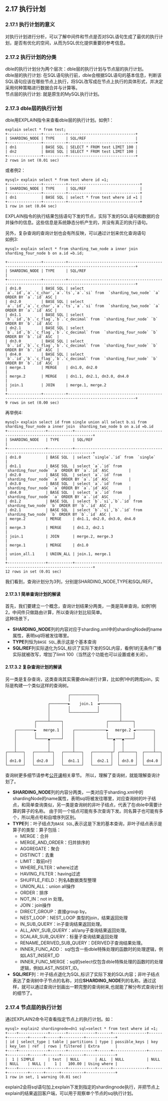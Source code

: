 ## 2.17 执行计划

### 2.17.1 执行计划的意义
对执行计划进行分析，可以了解中间件和节点是否对SQL语句生成了最优的执行计划，是否有优化的空间，从而为SQL优化提供重要的参考信息。  

### 2.17.2 执行计划的分类
dble的执行计划分为两个层次：dble层的执行计划与节点层的执行计划。   
dble层的执行计划: 在SQL语句执行前，dble会根据SQL语句的基本信息，判断该SQL语句应该在哪些节点上执行，将SQL改写成在节点上执行的具体形式，并决定采用何种策略进行数据合并与计算等。  
节点层的执行计划: 就是原生的MySQL执行计划。 
 
### 2.17.3  dble层的执行计划  
dble用EXPLAIN指令来查看dble层的执行计划。如例1：  
```  
explain select * from test;
+---------------+----------+------------------------------+
| SHARDING_NODE | TYPE     | SQL/REF                      |
+---------------+----------+------------------------------+
| dn1           | BASE SQL | SELECT * FROM test LIMIT 100 |
| dn2           | BASE SQL | SELECT * FROM test LIMIT 100 |
+---------------+----------+------------------------------+
2 rows in set (0.01 sec)

```  

或者例2：  
```  
mysql> explain select * from test where id =1;
+---------------+----------+--------------------------------+
| SHARDING_NODE | TYPE     | SQL/REF                        |
+---------------+----------+--------------------------------+
| dn1           | BASE SQL | select * from test where id =1 |
+---------------+----------+--------------------------------+
1 row in set (0.04 sec)

```  



EXPLAIN指令的执行结果包括语句下发的节点，实际下发的SQL语句和数据的合并操作的信息。这些信息是系统静态分析产生的，并没有真正的执行语句。  

另外，复杂查询的查询计划也会有所反映，可以通过计划来优化查询语句   
如例3:  
```
mysql> explain select * from sharding_two_node a inner join sharding_four_node b on a.id =b.id;

+---------------+----------+----------------------------------------------------------------------------------------------------+
| SHARDING_NODE | TYPE     | SQL/REF                                                                                            |
+---------------+----------+----------------------------------------------------------------------------------------------------+
| dn1.0         | BASE SQL | select `a`.`id`,`a`.`c_char`,`a`.`ts`,`a`.`si` from  `sharding_two_node` `a` ORDER BY `a`.`id` ASC |
| dn2.0         | BASE SQL | select `a`.`id`,`a`.`c_char`,`a`.`ts`,`a`.`si` from  `sharding_two_node` `a` ORDER BY `a`.`id` ASC |
| dn1.1         | BASE SQL | select `b`.`id`,`b`.`c_flag`,`b`.`c_decimal` from  `sharding_four_node` `b` ORDER BY `b`.`id` ASC  |
| dn2.1         | BASE SQL | select `b`.`id`,`b`.`c_flag`,`b`.`c_decimal` from  `sharding_four_node` `b` ORDER BY `b`.`id` ASC  |
| dn3.0         | BASE SQL | select `b`.`id`,`b`.`c_flag`,`b`.`c_decimal` from  `sharding_four_node` `b` ORDER BY `b`.`id` ASC  |
| dn4.0         | BASE SQL | select `b`.`id`,`b`.`c_flag`,`b`.`c_decimal` from  `sharding_four_node` `b` ORDER BY `b`.`id` ASC  |
| merge.1       | MERGE    | dn1.0, dn2.0                                                                                       |
| merge.2       | MERGE    | dn1.1, dn2.1, dn3.0, dn4.0                                                                         |
| join.1        | JOIN     | merge.1, merge.2                                                                                   |
+---------------+----------+----------------------------------------------------------------------------------------------------+
9 rows in set (0.00 sec)
```
再举例4:
```
mysql> explain select id from single union all select b.si from sharding_four_node a inner join  sharding_two_node b on a.id =b.id
+-----------------+-----------+------------------------------------------------------------------------------+
| SHARDING_NODE   | TYPE      | SQL/REF                                                                      |
+-----------------+-----------+------------------------------------------------------------------------------+
| dn1.0           | BASE SQL  | select `single`.`id` from  `single`                                          |
| dn1.1           | BASE SQL  | select `a`.`id` from  `sharding_four_node` `a` ORDER BY `a`.`id` ASC         |
| dn2.0           | BASE SQL  | select `a`.`id` from  `sharding_four_node` `a` ORDER BY `a`.`id` ASC         |
| dn3.0           | BASE SQL  | select `a`.`id` from  `sharding_four_node` `a` ORDER BY `a`.`id` ASC         |
| dn4.0           | BASE SQL  | select `a`.`id` from  `sharding_four_node` `a` ORDER BY `a`.`id` ASC         |
| dn1.2           | BASE SQL  | select `b`.`si`,`b`.`id` from  `sharding_two_node` `b` ORDER BY `b`.`id` ASC |
| dn2.1           | BASE SQL  | select `b`.`si`,`b`.`id` from  `sharding_two_node` `b` ORDER BY `b`.`id` ASC |
| merge.2         | MERGE     | dn1.1, dn2.0, dn3.0, dn4.0                                                   |
| merge.3         | MERGE     | dn1.2, dn2.1                                                                 |
| join.1          | JOIN      | merge.2, merge.3                                                             |
| merge.1         | MERGE     | dn1.0                                                                        |
| union_all.1     | UNION_ALL | join.1, merge.1                                                              |
+-----------------+-----------+------------------------------------------------------------------------------+
12 rows in set (0.01 sec)
```


我们看到，查询计划分为3列，分别是SHARDING_NODE,TYPE和SQL/REF。  
#### 2.17.3.1 简单查询计划的解读  
首先，我们要建立一个概念，查询计划结果分两类，一类是简单查询，如例1例2，中间件只做路由计算，所以查询计划比较简单。  
这种场景下，  
- **SHARDING_NODE**列的内容对应于sharding.xml中的shardingNode的name属性，表明sql将被发往哪里。  
- **TYPE**列恒为`BASE SQL`,表示这是个基本查询
- **SQL/REF**列实际退化为SQL,标识了实际下发的SQL内容，看例1的无条件广播实际就被改写，增加了limit 100（当然这个功能也可以设置或者关闭）。  

#### 2.17.3.2 复杂查询计划的解读  
另一类是复杂查询，这类查询其实需要dble进行计算，比如例1中的跨库join，实际是构建一个类似这样的查询树。
``` 
                            ┌────────────┐
                            │            │
                   ┌────────►    join.1  ◄─────────┐
                   │        │            │         │
                   │        └────────────┘         │
                   │                               │
             ┌─────┴─────┐                   ┌─────┴─────┐
             │           │                   │           │
    ┌────────►   merge.1 │    ┌──────────────►   merge.2 ◄────────┐
    │        │           │    │              │           │        │
    │        └─────▲─────┘    │              └──▲───▲────┘        │
    │              │          │                 │   │             │
    │              │          │                 │   │             │
┌───┴───┐   ┌──────┴─┐   ┌────┴───┐   ┌────────┬┘ ┌─┴─────┐  ┌────┴──┐
│       │   │        │   │        │   │        │  │       │  │       │
│ dn1.0 │   │ dn2.0  │   │  dn1.1 │   │  dn2.1 │  │ dn3.0 │  │ dn4.0 │
└───────┘   └────────┘   └────────┘   └────────┘  └───────┘  └───────┘
```

查询树更多细节请参考[公开课](https://opensource.actionsky.com/dble-lessons/)相关章节。
所以，理解了查询树，就能理解查询计划了。
- **SHARDING_NODE**列的内容分两类，一类对应于sharding.xml中的shardingNode的name属性，表明sql将被发往哪里，对应查询树的叶子结点，和简单查询类似，另一类是查询树的非叶子结点，代表了在dble中需要计算的算子的名称。 由于同一个结点可能有多次查询下发。同名算子也可能有多个，所以用点号和自增序列区别。
- **TYPE**列：叶子结点为`BASE SQL`,表示这是下发的基本查询，非叶子结点表示是算子的类型：算子包括：    
  + MERGE：合并 
  + MERGE_AND_ORDER：归并排序的 
  + AGGREGATE：聚合  
  + DISTINCT：去重
  + LIMIT：取前n行
  + WHERE_FILTER：where过滤  
  + HAVING_FILTER：having过滤  
  + SHUFFLE_FIELD：列名&数据类型整理  
  + UNION_ALL：union all操作
  + ORDER：排序
  + NOT_IN：not in 处理。
  + JOIN：join操作  
  + DIRECT_GROUP：直接group by。 
  + NEST_LOOP：NEST_LOOP 类型的join，结果返回处理     
  + IN_SUB_QUERY：in子查询结果返回处理。  
  + ALL_ANY_SUB_QUERY：all/any子查询结果返回处理。  
  + SCALAR_SUB_QUERY：标量子查询结果返回处理   
  + RENAME_DERIVED_SUB_QUERY：DERIVED子查询结果处理。     
  + INNER_FUNC_ADD： sql包含一些dble特殊处理的函数时的处理逻辑，例如LAST_INSERT_ID
  + INNER_FUNC_MERGE：sql的select仅包含dble特殊处理的函数时的处理逻辑，例如LAST_INSERT_ID。  
- **SQL/REF**列：叶子结点退化为SQL,标识了实际下发的SQL内容；非叶子结点表达了查询树中子节点的名称，对应**SHARDING_NODE**列的名称。通过这样，就可以通过查询计划画出一颗完整的查询树来,也就能了解分布式查询计划的细节了。    


### 2.17.4  节点层的执行计划
通过EXPLAIN2命令可查看指定节点上的执行计划。如：
```
mysql> explain2 shardingnode=dn1 sql=select * from test where id =1;
+----+-------------+-------+------------+------+---------------+------+---------+------+------+----------+-------------+
| id | select_type | table | partitions | type | possible_keys | key  | key_len | ref  | rows | filtered | Extra       |
+----+-------------+-------+------------+------+---------------+------+---------+------+------+----------+-------------+
|  1 | SIMPLE      | test  | NULL       | ALL  | NULL          | NULL | NULL    | NULL |    1 |   100.00 | Using where |
+----+-------------+-------+------------+------+---------------+------+---------+------+------+----------+-------------+
1 row in set, 1 warning (0.01 sec)
```
  
explain2会将sql语句加上explain下发到指定的shardingnode执行，并把节点上explain的结果返回客户端，可以用于观察单个节点的sql执行计划。

